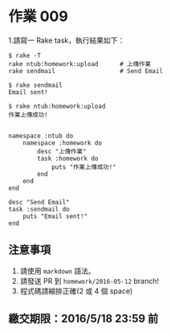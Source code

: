 # 作業 009

1.請寫一 Rake task，執行結果如下：

    $ rake -T
    rake ntub:homework:upload      # 上傳作業
    rake sendmail                  # Send Email

    $ rake sendmail
    Email sent!

    $ rake ntub:homework:upload
    作業上傳成功!
```
    
namespace :ntub do
	namespace :homework do
		desc "上傳作業"  
		task :homework do
			puts "作業上傳成功!"
		end
	end
end

desc "Send Email"
task :sendmail do
	puts "Email sent!"
end    
```



## 注意事項

1. 請使用 `markdown` 語法。
2. 請發送 PR 到 `homework/2016-05-12` branch!
3. 程式碼請縮排正確(2 或 4 個 space)

## 繳交期限：2016/5/18 23:59 前
